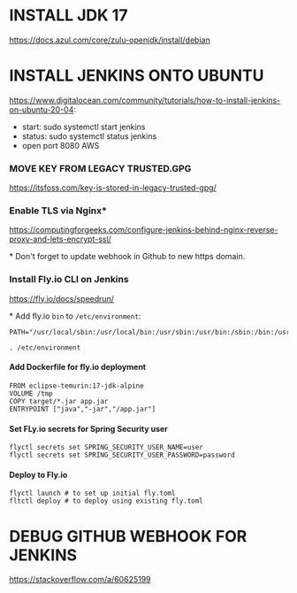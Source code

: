 # INSTALL JDK 17
https://docs.azul.com/core/zulu-openjdk/install/debian


# INSTALL JENKINS ONTO UBUNTU
https://www.digitalocean.com/community/tutorials/how-to-install-jenkins-on-ubuntu-20-04:
- start: sudo systemctl start jenkins
- status: sudo systemctl status jenkins
- open port 8080 AWS

### MOVE KEY FROM LEGACY TRUSTED.GPG
https://itsfoss.com/key-is-stored-in-legacy-trusted-gpg/

### Enable TLS via Nginx*
https://computingforgeeks.com/configure-jenkins-behind-nginx-reverse-proxy-and-lets-encrypt-ssl/

\* Don't forget to update webhook in Github to new https domain.

### Install Fly.io CLI on Jenkins
https://fly.io/docs/speedrun/

\* Add fly.io `bin` to `/etc/environment`:
```
PATH="/usr/local/sbin:/usr/local/bin:/usr/sbin:/usr/bin:/sbin:/bin:/usr/games:/usr/local/games:/snap/bin:/home/ubuntu/.fly/bin"
```
```
. /etc/environment
```

#### Add Dockerfile for fly.io deployment
```
FROM eclipse-temurin:17-jdk-alpine
VOLUME /tmp
COPY target/*.jar app.jar
ENTRYPOINT ["java","-jar","/app.jar"]
```

#### Set FLy.io secrets for Spring Security user
```
flyctl secrets set SPRING_SECURITY_USER_NAME=user
flyctl secrets set SPRING_SECURITY_USER_PASSWORD=password
```

#### Deploy to Fly.io
```
flyctl launch # to set up initial fly.toml
fltctl deploy # to deploy using existing fly.toml
```

# DEBUG GITHUB WEBHOOK FOR JENKINS
https://stackoverflow.com/a/60625199


